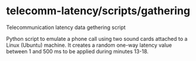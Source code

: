 # telecomm-latency/scripts/gathering
Telecommunication latency data gethering script

Python script to emulate a phone call using two sound cards attached to a Linux (Ubuntu) machine. It creates a random one-way latency value between 1 and 500 ms to be applied during minutes 13-18.
